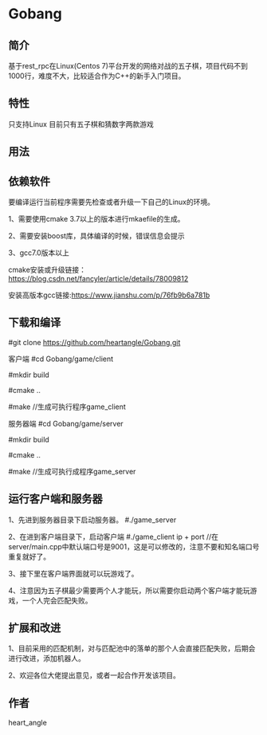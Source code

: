 # Gobang
简介
---
基于rest_rpc在Linux(Centos 7)平台开发的网络对战的五子棋，项目代码不到1000行，难度不大，比较适合作为C++的新手入门项目。

特性
---
只支持Linux
目前只有五子棋和猜数字两款游戏

用法
---
依赖软件
---
要编译运行当前程序需要先检查或者升级一下自己的Linux的环境。

1、需要使用cmake 3.7以上的版本进行mkaefile的生成。

2、需要安装boost库，具体编译的时候，错误信息会提示

3、gcc7.0版本以上

cmake安装或升级链接：https://blog.csdn.net/fancyler/article/details/78009812

安装高版本gcc链接:https://www.jianshu.com/p/76fb9b6a781b

下载和编译
---
#git clone https://github.com/heartangle/Gobang.git

客户端
#cd Gobang/game/client

#mkdir build

#cmake ..

#make //生成可执行程序game_client

服务器端
#cd Gobang/game/server

#mkdir build

#cmake ..

#make //生成可执行成程序game_server

运行客户端和服务器
---
1、先进到服务器目录下启动服务器。
#./game_server

2、在进到客户端目录下，启动客户端
#./game_client ip + port   //在server/main.cpp中默认端口号是9001，这是可以修改的，注意不要和知名端口号重复就好了。

3、接下里在客户端界面就可以玩游戏了。

4、注意因为五子棋最少需要两个人才能玩，所以需要你启动两个客户端才能玩游戏，一个人完会匹配失败。

扩展和改进
---
1、目前采用的匹配机制，对与匹配池中的落单的那个人会直接匹配失败，后期会进行改进，添加机器人。

2、欢迎各位大佬提出意见，或者一起合作开发该项目。

作者
---
heart_angle
